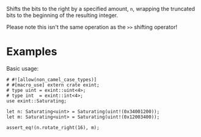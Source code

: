 Shifts the bits to the right by a specified amount, `n`,
wrapping the truncated bits to the beginning of the resulting integer.

Please note this isn't the same operation as the `>>` shifting operator!

# Examples

Basic usage:

```
# #![allow(non_camel_case_types)]
# #[macro_use] extern crate exint;
# type uint = exint::uint<4>;
# type int  = exint::int<4>;
use exint::Saturating;

let n: Saturating<uint> = Saturating(uint!(0x34001200));
let m: Saturating<uint> = Saturating(uint!(0x12003400));

assert_eq!(n.rotate_right(16), m);
```
